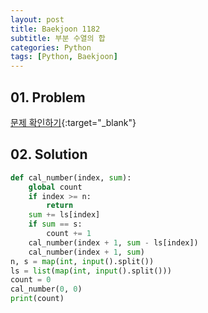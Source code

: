 ```yaml
---
layout: post
title: Baekjoon 1182
subtitle: 부분 수열의 합
categories: Python
tags: [Python, Baekjoon]
---
```


## 01. Problem

[문제 확인하기](https://www.acmicpc.net/problem/1182){:target="_blank"}

## 02. Solution

```Python
def cal_number(index, sum):
    global count
    if index >= n:
        return
    sum += ls[index]
    if sum == s:
        count += 1
    cal_number(index + 1, sum - ls[index])
    cal_number(index + 1, sum)
n, s = map(int, input().split())
ls = list(map(int, input().split()))
count = 0
cal_number(0, 0)
print(count)
```
